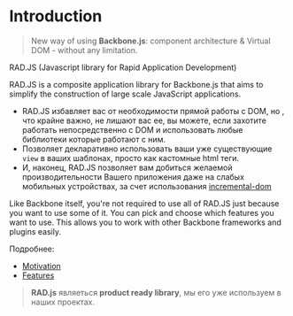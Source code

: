 # Introduction

> New way of using **Backbone.js**: component architecture & Virtual DOM - without any limitation.

RAD.JS (Javascript library for Rapid Application Development)

RAD.JS is a composite application library for Backbone.js that aims to simplify the construction of large scale JavaScript applications.

* RAD.JS избавляет вас от необходимости прямой работы с DOM, но , что крайне важно, не лишают вас ее, вы можете, если захотите работать непосредственно с DOM и использовать любые библиотеки которые работают с ним.
* Позволяет декларативно использовать ваши уже существующие `view` в ваших шаблонах, просто как кастомные html теги.
* И, наконец, RAD.JS позволяет вам добиться желаемой производительности Вашего приложения даже на слабых мобильных устройствах, за счет использования [incremental-dom](https://github.com/google/incremental-dom)

Like Backbone itself, you're not required to use all of RAD.JS just because you want to use some of it. You can pick and choose which features you want to use. This allows you to work with other Backbone frameworks and plugins easily.

Подробнее:

* [Motivation](Motivation.md)
* [Features](Features.md)

> **RAD.js** являеться **product ready library**, мы его уже используем в наших проектах.
